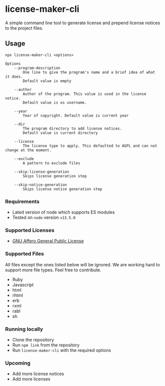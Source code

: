 # license-maker-cli

A simple command line tool to generate license and prepend license notices to the project files.

## Usage

```
npx license-maker-cli <options>

Options
    --program-description
        One line to give the program's name and a brief idea of what it does.
        Default value is empty

    --author
        Author of the program. This value is used in the license notice.
        Default value is os username.

    --year
        Year of copyright. Default value is current year

    --dir
        The program directory to add license notices.
        Default value is current directory

    --license
        The license type to apply. This defaulted to AGPL and can not change at the moment.

    --exclude
        A pattern to exclude files

    --skip-license-generation
        Skips license generation step
    
    --skip-notice-generation
        Skips license notice generation step
```

### Requirements

* Lated version of node which supports ES modules
* Tested on `node` version `v13.5.0`

### Supported Licenses

* [GNU Affero General Public License](https://www.gnu.org/licenses/agpl-3.0.html)

### Supported Files

All files except the ones listed below will be ignored. We are working hard to support more file types.
Feel free to contribute.

* Ruby
* Javascript
* html
* rhtml
* erb
* rxml
* rabl
* sh

### Running locally

* Clone the repository
* Run `npm link` from the repository
* Run `license-maker-cli` with the required options

### Upcoming

* Add more license notices
* Add more licenses
